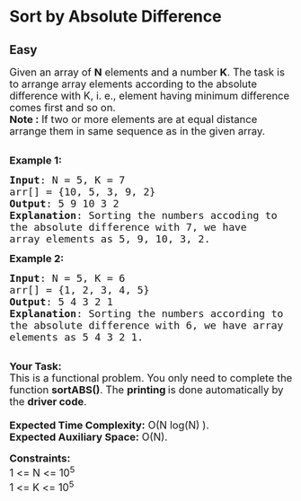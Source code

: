 # Sort by Absolute Difference
## Easy
<div class="problems_problem_content__Xm_eO"><p><span style="font-size:18px">Given an array of <strong>N</strong>&nbsp;elements and a number <strong>K</strong>. The task is to arrange array elements according to the absolute difference with K, i. e., element having minimum difference comes first and so on.<br>
<strong>Note :</strong> If two or more elements are at equal distance arrange them in same sequence as in the given array.</span><br>
&nbsp;</p>

<p><span style="font-size:18px"><strong>Example 1:</strong></span></p>

<pre><span style="font-size:18px"><strong>Input</strong>: N = 5, K = 7
arr[] = {10, 5, 3, 9, 2}
<strong>Output</strong>: 5 9 10 3 2
<strong>Explanation</strong>: Sorting the numbers accoding to 
the absolute difference with 7, we have 
array elements as 5, 9, 10, 3, 2.</span></pre>

<p><span style="font-size:18px"><strong>Example 2:</strong></span></p>

<pre><span style="font-size:18px"><strong>Input</strong>: N = 5, K = 6
arr[] = {1, 2, 3, 4, 5}
<strong>Output</strong>: 5 4 3 2 1
<strong>Explanation</strong>: Sorting the numbers according to 
the absolute difference with 6, we have array 
elements as 5 4 3 2 1.</span></pre>

<p><br>
<strong><span style="font-size:18px">Your Task:</span></strong><br>
<span style="font-size:18px">This is a functional problem. You only need to complete the function <strong>sortABS()</strong>. The <strong>printing </strong>is done automatically by the <strong>driver code</strong>.<br>
<br>
<strong>Expected Time Complexity:</strong>&nbsp;O(N log(N) ).<br>
<strong>Expected Auxiliary Space:</strong>&nbsp;O(N).</span><br>
<br>
<span style="font-size:18px"><strong>Constraints:</strong><br>
1 &lt;= N &lt;= 10<sup>5</sup><br>
1 &lt;= K &lt;= 10<sup>5</sup></span></p>

<p>&nbsp;</p>
</div>